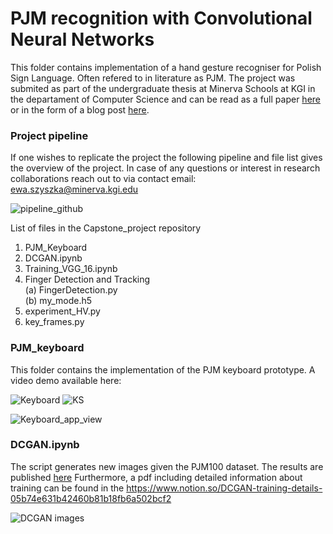 # PJM recognition with Convolutional Neural Networks


This folder contains implementation of a hand gesture recogniser for Polish Sign Language. Often refered to in literature as PJM. The project was submited as part of the undergraduate thesis at Minerva Schools at KGI in the departament of Computer Science and can be read as a full paper [here](https://www.overleaf.com/read/tvrgdjxgcfjw) or in the form of a blog post [here]().


### Project pipeline
If one wishes to replicate the project the following pipeline and file list gives the overview of the project. In case of any questions or interest in research collaborations reach out to via contact email: ewa.szyszka@minerva.kgi.edu


![pipeline_github](https://i.ibb.co/7CCZDC3/pipeline-github.png) 


List of files in the Capstone_project repository


1. PJM_Keyboard 
2. DCGAN.ipynb
3. Training_VGG_16.ipynb
4. Finger Detection and Tracking <br/>
   (a) FingerDetection.py <br/>
   (b) my_mode.h5 <br/>
5. experiment_HV.py
6. key_frames.py






### PJM_keyboard

This folder contains the implementation of the PJM keyboard prototype. A video demo available here: 

![Keyboard](https://i.ibb.co/hVxZGnR/Screenshot-2021-03-14-at-15-38-11.png) 
![KS](https://i.ibb.co/s2sBk8y/Screenshot-2021-03-14-at-19-38-32.png)

![Keyboard_app_view](https://i.ibb.co/1ZYQnjk/Screenshot-2021-03-14-at-16-04-27.png)




### DCGAN.ipynb

The script generates new images given the PJM100 dataset. 
The results are published [here](https://dataverse.harvard.edu/dataset.xhtml?persistentId=doi%3A10.7910%2FDVN%2FDG1GTX&version=DRAFT)
Furthermore, a pdf including detailed information about training can be found in the https://www.notion.so/DCGAN-training-details-05b74e631b42460b81b18fb6a502bcf2

![DCGAN images](https://i.ibb.co/cDX12JX/Screenshot-2021-03-14-at-16-13-25.png)




#### 

